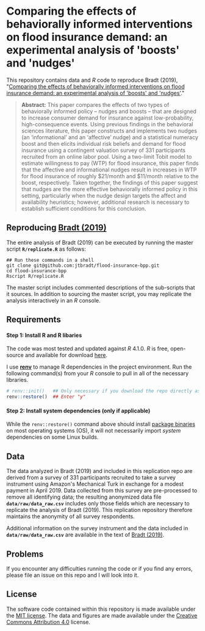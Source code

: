 # Comparing the effects of behaviorally informed interventions on flood insurance demand: an experimental analysis of 'boosts' and 'nudges'

This repository contains data and *R* code to reproduce Bradt (2019), "[Comparing the effects of behaviorally informed interventions on flood insurance demand: an experimental analysis of 'boosts' and 'nudges'](https://doi.org/10.1017/bpp.2019.31)."

> **Abstract:** This paper compares the effects of two types of behaviorally informed policy – nudges and boosts – that are designed to increase consumer demand for insurance against low-probability, high-consequence events. Using previous findings in the behavioral sciences literature, this paper constructs and implements two nudges (an ‘informational’ and an ‘affective’ nudge) and a statistical numeracy boost and then elicits individual risk beliefs and demand for flood insurance using a contingent valuation survey of 331 participants recruited from an online labor pool. Using a two-limit Tobit model to estimate willingness to pay (WTP) for flood insurance, this paper finds that the affective and informational nudges result in increases in WTP for flood insurance of roughly $21/month and $11/month relative to the boost, respectively. Taken together, the findings of this paper suggest that nudges are the more effective behaviorally informed policy in this setting, particularly when the nudge design targets the affect and availability heuristics; however, additional research is necessary to establish sufficient conditions for this conclusion.

## Reproducing [Bradt (2019)](https://doi.org/10.1017/bpp.2019.31)
The entire analysis of Bradt (2019) can be executed by running the master script **`R/replicate.R`** as follows:

```
## Run these commands in a shell
git clone git@github.com:jtbradt/flood-insurance-bpp.git
cd flood-insurance-bpp
Rscript R/replicate.R
```

The master script includes commented descriptions of the sub-scripts that it sources.  In addition to sourcing the master script, you may replicate the analysis interactively in an *R* console.

## Requirements

#### Step 1: Install R and R libaries

The code was most tested and updated against *R* 4.1.0. *R* is free, open-source and available for download [here](https://www.r-project.org/).

I use [**renv**](https://rstudio.github.io/renv/) to manage R dependencies in the project environment. Run the following command(s) from your *R* console to pull in all of the necessary libraries.

```r
# renv::init()   ## Only necessary if you download the repo directly as opposed to cloning/opening the repo as an RStudio project
renv::restore()  ## Enter "y"
```

#### Step 2: Install system dependencies (only if applicable)

While the `renv::restore()` command above should install [package binaries](https://packagemanager.rstudio.com/) on most operating systems (OS), it will not necessarily import *system* dependencies on some Linux builds.

## Data

The data analyzed in Bradt (2019) and included in this replication repo are derived from a survey of 331 participants recruited to take a survey instrument using Amazon's Mechanical Turk in exchange for a modest payment in April 2019.  Data collected from this survey are pre-processed to remove all identifying data; the resulting anonymized data file **`data/raw/data_raw.csv`** includes only those fields which are necessary to replicate the analysis of Bradt (2019).  This replication repository therefore maintains the anonymity of all survey respondents. 

Additional information on the survey instrument and the data included in **`data/raw/data_raw.csv`** are available in the text of [Bradt (2019)](https://doi.org/10.1017/bpp.2019.31).

## Problems

If you encounter any difficulties running the code or if you find any errors, please file an issue on this repo and I will look into it.

## License

The software code contained within this repository is made available under the [MIT license](http://opensource.org/licenses/mit-license.php). The data and figures are made available under the [Creative Commons Attribution 4.0](https://creativecommons.org/licenses/by/4.0/) license.